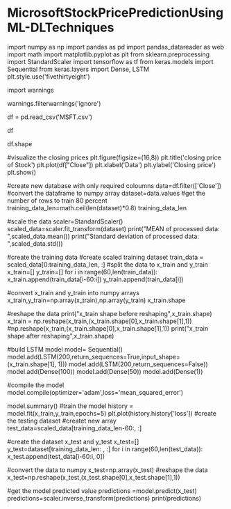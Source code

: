 # MicrosoftStockPricePredictionUsingML-DLTechniques
import numpy as np
import pandas as pd
import pandas_datareader as web
import math
import matplotlib.pyplot as plt
from sklearn.preprocessing import StandardScaler
import tensorflow as tf
from keras.models import Sequential
from keras.layers import Dense, LSTM
plt.style.use('fivethirtyeight')

import warnings

warnings.filterwarnings('ignore')

df = pd.read_csv('MSFT.csv')

df

df.shape

#visualize the closing prices
plt.figure(figsize=(16,8))
plt.title('closing price of Stock')
plt.plot(df["Close"])
plt.xlabel('Data')
plt.ylabel('Closing price')
plt.show()

#create new database with only required coloumns
data=df.filter(['Close'])
#convert the dataframe to numpy array
dataset=data.values
#get the number of rows to train 80 percent
training_data_len=math.ceil(len(dataset)*0.8)
training_data_len

#scale the data
scaler=StandardScaler() 
scaled_data=scaler.fit_transform(dataset)
print("MEAN of processed data: ",scaled_data.mean())
print("Standard deviation of processed data: ",scaled_data.std())

#create the training data
#create scaled training dataset
train_data = scaled_data[0:training_data_len, :]
#split the data to x_train and y_train
x_train=[]
y_train=[]
for i in range(60,len(train_data)):
  x_train.append(train_data[i-60:i])
  y_train.append(train_data[i])

#convert x_train and y_train into numpy arrays
x_train,y_train=np.array(x_train),np.array(y_train)
x_train.shape

#reshape the data
print("x_train shape before reshaping",x_train.shape)
x_train = np.reshape(x_train,(x_train.shape[0],x_train.shape[1],1)) #np.reshape(x_train,(x_train.shape[0],x_train.shape[1],1))
print("x_train shape after reshaping",x_train.shape)

#build LSTM model
model= Sequential()
model.add(LSTM(200,return_sequences=True,input_shape=(x_train.shape[1], 1)))
model.add(LSTM(200,return_sequences=False))
model.add(Dense(100))
model.add(Dense(50))
model.add(Dense(1)) 

#compile the model
model.compile(optimizer='adam',loss='mean_squared_error')

model.summary()
#train the model
history = model.fit(x_train,y_train,epochs=5)
plt.plot(history.history['loss'])
#create the testing dataset
#createt new array
test_data=scaled_data[training_data_len-60:, :]

#create the dataset x_test and y_test
x_test=[]
y_test=dataset[training_data_len: , :]
for i in range(60,len(test_data)):
  x_test.append(test_data[i-60:i, 0])

#convert the data to numpy 
x_test=np.array(x_test)
#reshape the data
x_test=np.reshape(x_test,(x_test.shape[0],x_test.shape[1],1))

#get the model predicted value
predictions =model.predict(x_test)
predictions=scaler.inverse_transform(predictions)
print(predictions)
